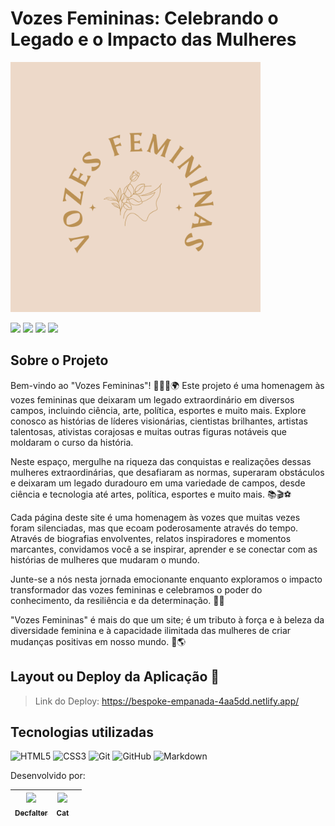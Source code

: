 # Vozes Femininas: Celebrando o Legado e o Impacto das Mulheres

<img src="src/img/logo.png" width="400px" height="400px">

<img src="http://img.shields.io/static/v1?label=STATUS&message=EM%20DESENVOLVIMENTO&color=RED&style=for-the-badge"/> <img src="http://img.shields.io/static/v1?label=DESENVOLVEDORES&message=Decfalter%20e%20Cat&color=RED&style=for-the-badge"/> <img src="https://img.shields.io/static/v1?label=Netlify&message=deploy&color=blue&style=for-the-badge&logo=netlify"/> <img src="http://img.shields.io/static/v1?label=License&message=MIT&color=green&style=for-the-badge"/>

## Sobre o Projeto

Bem-vindo ao "Vozes Femininas"! 👩‍🎓🎨🌍 Este projeto é uma homenagem às vozes femininas que deixaram um legado extraordinário em diversos campos, incluindo ciência, arte, política, esportes e muito mais. Explore conosco as histórias de líderes visionárias, cientistas brilhantes, artistas talentosas, ativistas corajosas e muitas outras figuras notáveis que moldaram o curso da história.

Neste espaço, mergulhe na riqueza das conquistas e realizações dessas mulheres extraordinárias, que desafiaram as normas, superaram obstáculos e deixaram um legado duradouro em uma variedade de campos, desde ciência e tecnologia até artes, política, esportes e muito mais. 📚🎬⚽

Cada página deste site é uma homenagem às vozes que muitas vezes foram silenciadas, mas que ecoam poderosamente através do tempo. Através de biografias envolventes, relatos inspiradores e momentos marcantes, convidamos você a se inspirar, aprender e se conectar com as histórias de mulheres que mudaram o mundo.</p>

Junte-se a nós nesta jornada emocionante enquanto exploramos o impacto transformador das vozes femininas e celebramos o poder do conhecimento, da resiliência e da determinação. 💪🌟

"Vozes Femininas" é mais do que um site; é um tributo à força e à beleza da diversidade feminina e à capacidade ilimitada das mulheres de criar mudanças positivas em nosso mundo. 🌺🌎

## Layout ou Deploy da Aplicação :dash:
> Link do Deploy: https://bespoke-empanada-4aa5dd.netlify.app/

<h2 id="tecnologias">Tecnologias utilizadas</h2>

![HTML5](https://img.shields.io/badge/html5-%23E34F26.svg?style=for-the-badge&logo=html5&logoColor=white)
![CSS3](https://img.shields.io/badge/css3-%231572B6.svg?style=for-the-badge&logo=css3&logoColor=white)
![Git](https://img.shields.io/badge/git-%23F05033.svg?style=for-the-badge&logo=git&logoColor=white)
![GitHub](https://img.shields.io/badge/github-%23121011.svg?style=for-the-badge&logo=github&logoColor=white)
![Markdown](https://img.shields.io/badge/markdown-%23000000.svg?style=for-the-badge&logo=markdown&logoColor=white)

<p id="autor">Desenvolvido por:
  
| [<img src="https://avatars.githubusercontent.com/u/163086339?v=4" width=115><br><sub>Decfalter</sub>](https://github.com/DevDecfalter) |  [<img src="https://avatars.githubusercontent.com/u/159913461?v=4" width=115><br><sub>Cat</sub>](https://github.com/https://github.com/JGuilherme2005) |   |
| :---: | :---: | :---: 
